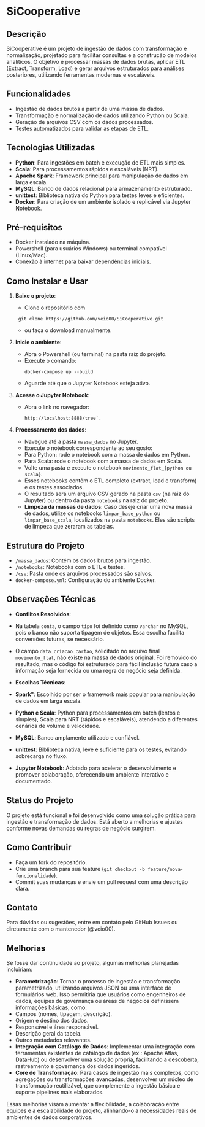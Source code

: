 # SiCooperative

## Descrição
SiCooperative é um projeto de ingestão de dados com transformação e normalização, projetado para facilitar consultas e a construção de modelos analíticos. O objetivo é processar massas de dados brutas, aplicar ETL (Extract, Transform, Load) e gerar arquivos estruturados para análises posteriores, utilizando ferramentas modernas e escaláveis.

## Funcionalidades
- Ingestão de dados brutos a partir de uma massa de dados.
- Transformação e normalização de dados utilizando Python ou Scala.
- Geração de arquivos CSV com os dados processados.
- Testes automatizados para validar as etapas de ETL.

## Tecnologias Utilizadas
- **Python**: Para ingestões em batch e execução de ETL mais simples.
- **Scala**: Para processamentos rápidos e escaláveis (NRT).
- **Apache Spark**: Framework principal para manipulação de dados em larga escala.
- **MySQL**: Banco de dados relacional para armazenamento estruturado.
- **unittest**: Biblioteca nativa do Python para testes leves e eficientes.
- **Docker**: Para criação de um ambiente isolado e replicável via Jupyter Notebook.

## Pré-requisitos
- Docker instalado na máquina.
- Powershell (para usuários Windows) ou terminal compatível (Linux/Mac).
- Conexão à internet para baixar dependências iniciais.

## Como Instalar e Usar
1. **Baixe o projeto**:
   - Clone o repositório com
    ```
     git clone https://github.com/veio00/SiCooperative.git
    ``` 
   - ou faça o download manualmente.

2. **Inicie o ambiente**:
   - Abra o Powershell (ou terminal) na pasta raiz do projeto.
   - Execute o comando: 
     ```
     docker-compose up --build
     ```
   - Aguarde até que o Jupyter Notebook esteja ativo.

3. **Acesse o Jupyter Notebook**:
   - Abra o link no navegador: 
     ```
     http://localhost:8888/tree`.
     ```

4. **Processamento dos dados**:
   - Navegue até a pasta `massa_dados` no Jupyter.
   - Execute o notebook correspondente ao seu gosto:
   - Para Python: rode o notebook com a massa de dados em Python.
   - Para Scala: rode o notebook com a massa de dados em Scala.
   - Volte uma pasta e execute o notebook `movimento_flat_{python ou scala}`.
   - Esses notebooks contêm o ETL completo (extract, load e transform) e os testes associados.
   - O resultado será um arquivo CSV gerado na pasta `csv` (na raiz do Jupyter) ou dentro da pasta `notebooks` na raiz do projeto.
   - **Limpeza da massas de dados**: Caso deseje criar uma nova massa de dados, utilize os notebooks `limpar_base_python` ou `limpar_base_scala`, localizados na pasta `notebooks`. Eles são scripts de limpeza que zeraram as tabelas.

## Estrutura do Projeto
   - `/massa_dados`: Contém os dados brutos para ingestão.
   - `/notebooks`: Notebooks com o ETL e testes.
   - `/csv`: Pasta onde os arquivos processados são salvos.
   - `docker-compose.yml`: Configuração do ambiente Docker.

## Observações Técnicas
   - **Conflitos Resolvidos**:
   - Na tabela `conta`, o campo `tipo` foi definido como `varchar` no MySQL, pois o banco não suporta tipagem de objetos. Essa escolha facilita conversões futuras, se necessário.
   - O campo `data_criacao_cartao`, solicitado no arquivo final `movimento_flat`, não existe na massa de dados original. Foi removido do resultado, mas o código foi estruturado para fácil inclusão futura caso a informação seja fornecida ou uma regra de negócio seja definida.

   - **Escolhas Técnicas**:
   - **Spark"**: Escolhido por ser o framework mais popular para manipulação de dados em larga escala.
   - **Python e Scala**: Python para processamentos em batch (lentos e simples), Scala para NRT (rápidos e escaláveis), atendendo a diferentes cenários de volume e velocidade.
   - **MySQL**: Banco amplamente utilizado e confiável.
   - **unittest**: Biblioteca nativa, leve e suficiente para os testes, evitando sobrecarga no fluxo.
   - **Jupyter Notebook**: Adotado para acelerar o desenvolvimento e promover colaboração, oferecendo um ambiente interativo e documentado.

## Status do Projeto
O projeto está funcional e foi desenvolvido como uma solução prática para ingestão e transformação de dados. Está aberto a melhorias e ajustes conforme novas demandas ou regras de negócio surgirem.

## Como Contribuir
  - Faça um fork do repositório.
  - Crie uma branch para sua feature (`git checkout -b feature/nova-funcionalidade`).
  - Commit suas mudanças e envie um pull request com uma descrição clara.

## Contato
Para dúvidas ou sugestões, entre em contato pelo GitHub Issues ou diretamente com o mantenedor (@veio00).

## Melhorias
Se fosse dar continuidade ao projeto, algumas melhorias planejadas incluiriam:

  - **Parametrização**: Tornar o processo de ingestão e transformação parametrizado, utilizando arquivos JSON ou uma interface de formulários web. Isso permitiria que usuários como engenheiros de dados, equipes de governança ou áreas de negócios definissem informações básicas, como:
  - Campos (nomes, tipagem, descrição).
  - Origem e destino dos dados.
  - Responsável e área responsável.
  - Descrição geral da tabela.
  - Outros metadados relevantes.
  - **Integração com Catálogo de Dados**: Implementar uma integração com ferramentas existentes de catálogo de dados (ex.: Apache Atlas, DataHub) ou desenvolver uma solução própria, facilitando a descoberta, rastreamento e governança dos dados ingeridos.
  - **Core de Transformação**: Para casos de ingestão mais complexos, como agregações ou transformações avançadas, desenvolver um núcleo de transformação reutilizável, que complemente a ingestão básica e suporte pipelines mais elaborados.

Essas melhorias visam aumentar a flexibilidade, a colaboração entre equipes e a escalabilidade do projeto, alinhando-o a necessidades reais de ambientes de dados corporativos.
